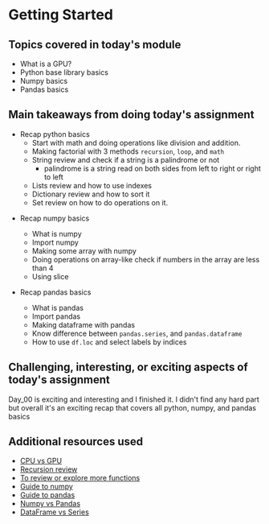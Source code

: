 # Getting Started

## Topics covered in today's module
* What is a GPU? 
* Python base library basics
* Numpy basics
* Pandas basics

## Main takeaways from doing today's assignment
- Recap python basics
  - Start with math and doing operations like division and addition.
  - Making factorial with 3 methods `recursion`, `loop`, and `math`
  - String review and check if a string is a palindrome or not
    - palindrome is a string read on both sides from left to right or right to left
  - Lists review and how to use indexes
  - Dictionary review and how to sort it
  - Set review on how to do operations on it.

* Recap numpy basics
  - What is numpy
  - Import numpy
  - Making some array with numpy 
  - Doing operations on array-like check if numbers in the array are less than 4
  - Using slice
  
  
* Recap pandas basics
  - What is pandas
  - Import pandas
  - Making dataframe with pandas
  - Know difference between `pandas.series`, and `pandas.dataframe`
  - How to use `df.loc` and select labels by indices
  

## Challenging, interesting, or exciting aspects of today's assignment
  Day_00 is exciting and interesting and I finished it. I didn't find any hard part but overall it's an exciting recap that covers all python, numpy, and pandas basics
  
  
## Additional resources used 
- [CPU vs GPU](https://www.youtube.com/watch?v=_DNxgnINNAY)
- [Recursion review](https://www.youtube.com/watch?v=ixdr6V2vRC4)
- [To review or explore more functions](https://www.pythoncheatsheet.org)
- [Guide to numpy](http://datacamp-community-prod.s3.amazonaws.com/ba1fe95a-8b70-4d2f-95b0-bc954e9071b0)
- [Guide to pandas](https://www.datacamp.com/cheat-sheet/pandas-cheat-sheet-for-data-science-in-python)
- [Numpy vs Pandas](https://www.knowledgehut.com/blog/data-science/pandas-vs-numpy)
- [DataFrame vs Series](https://stackoverflow.com/questions/26047209/what-is-the-difference-between-a-pandas-series-and-a-single-column-dataframe)
